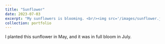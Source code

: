 ```yaml
---
title: "Sunflower"
date: 2023-07-03
excerpt: "My sunflowers is blooming. <br/><img src='/images/sunflower.jpg'>"
collection: portfolio
---
```


I planted this sunflower in May, and it was in full bloom in July.
